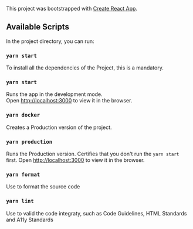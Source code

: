 This project was bootstrapped with [Create React App](https://github.com/facebook/create-react-app).

## Available Scripts

In the project directory, you can run:

### `yarn start`

To install all the dependencies of the Project, this is a mandatory.

### `yarn start`

Runs the app in the development mode.<br />
Open [http://localhost:3000](http://localhost:3000) to view it in the browser.

### `yarn docker`

Creates a Production version of the project.

### `yarn production`

Runs the Production version. Certifies that you don't run the `yarn start` first.
Open [http://localhost:3000](http://localhost:3000) to view it in the browser.

### `yarn format`

Use to format the source code

### `yarn lint`

Use to valid the code integraty, such as Code Guidelines, HTML Standards and A11y Standards
